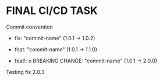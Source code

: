 # FINAL CI/CD TASK

Commit convention

- fix: "commit-name" (1.0.1 → 1.0.2)

- feat: "commit-name" (1.0.1 → 1.1.0)

- feat!: o BREAKING CHANGE: "commit-name" (1.0.1 → 2.0.0)


Testing fix 2.0.3
